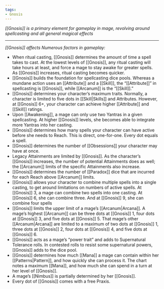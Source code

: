 ```yaml
---
tags:
- Gnosis
---
```


_[[Gnosis]] is a primary element for gameplay in mage, revolving around spellcasting and all general magical effects_

---

_[[Gnosis]] affects Numerous factors in gameplay:_
- When ritual casting, [[Gnosis]] determines the amount of time a spell takes to cast. At the lowest levels of [[Gnosis]], any ritual casting will take hours at least, and force a mage to stay awake for greater spells. As [[Gnosis]] increases, ritual casting becomes quicker.
- [[Gnosis]] builds the foundation for spellcasting dice pools. Whereas a mundane action uses an [[Attribute]] and a [[Skill]], the “[[Attribute]]” in spellcasting is [[Gnosis]], while [[Arcanum]] is the “[[Skill]].”
- [[Gnosis]] determines your character’s maximum traits. Normally, a character is limited to five dots in [[Skill|Skills]] and Attributes. However, at [[Gnosis]] 6+, your character can achieve higher [[Attribute]] and [[Skill]] ratings.
- Upon [[Awakening]], a mage can only use two Yantras in a given spellcasting. At higher [[Gnosis]] levels, she becomes able to integrate more Yantras into her casting.
- [[Gnosis]] determines how many spells your character can have active before she needs to Reach. This is direct, one-for-one. Every dot equals a spell.
- [[Gnosis]] determines the number of [[Obsessions]] your character may have at once.
- Legacy Attainments are limited by [[Gnosis]]. As the character’s [[Gnosis]] increases, the number of potential Attainments does as well; the [[Arcanum]] limits of the specific Attainments also increase.
- [[Gnosis]] determines the number of [[Paradox]] dice that are incurred for each Reach above [[Arcanum]] limits.
- [[Gnosis]] allows your character to combine multiple spells into a single casting, to get around limitations on numbers of active spells. At [[Gnosis]] 3, a mage can combine two spells into one casting. At [[Gnosis]] 6, she can combine three. And at [[Gnosis]] 9, she can combine four spells
- [[Gnosis]] limits the upper limit of a mage’s [[Arcanum|Arcana]]. A mage’s highest [[Arcanum]] can be three dots at [[Gnosis]] 1, four dots at [[Gnosis]] 3, and five dots at [[Gnosis]] 5. That mage’s other [[Arcanum|Arcana]] are limited to a maximum of two dots at [[Gnosis]] 1, three dots at [[Gnosis]] 2, four dots at [[Gnosis]] 4, and five dots at [[Gnosis]] 6.
- [[Gnosis]] acts as a mage’s “power trait” and adds to Supernatural Tolerance rolls. In contested rolls to resist some supernatural powers, [[Gnosis]] adds to the dice pool.
- [[Gnosis]] determines how much [[Mana]] a mage can contain within her [[Patterns|Pattern]], and how quickly she can process it. The chart notes a maximum [[Mana]], and how much she can spend in a turn at her level of [[Gnosis]].
- A mage’s [[Nimbus]] is partially determined by her [[Gnosis]].
- Every dot of [[Gnosis]] comes with a free Praxis.